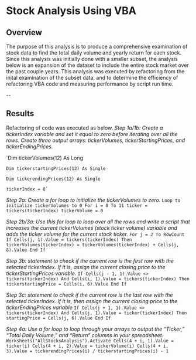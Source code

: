 # Stock Analysis Using VBA 
## Overview
The purpose of this analysis is to produce a comprehensive examination of stock data to find the total daily volume and yearly return for each stock. Since this analysis was initially done with a smaller subset, the analysis below is an expansion of the dataset to include the entire stock market over the past couple years. This analysis was executed by refactoring from the inital examination of the subset data, and to determine the efficiency of refactoring VBA code and measuring performance by script run time. 

--
## Results 
Refactoring of code was executed as below. 
*Step 1a/1b: Create a tickerIndex variable and set it equal to zero before iterating over all the rows.* 
*Create three output arrays: tickerVolumes, tickerStartingPrices, and tickerEndingPrices.*

`Dim tickerVolumes(12) As Long


    Dim tickerstartingPrices(12) As Single
    
    Dim tickerendingPrices(12) As Single 
    
    tickerIndex = 0`

*Step 2a: Create a for loop to initialize the tickerVolumes to zero.*
`Loop to initialize tickerVolumes to 0
    For i = 0 To 11
    ticker = tickers(tickerIndex)
    tickerVolume = 0`

*Step 2b/3a: Use this for loop to loop over all the rows and write a script that increases the current tickerVolumes (stock ticker volume) variable and adds the ticker volume for the current stock ticker.*
`For j = 2 To RowCount
     If Cells(j, 1).Value = tickers(tickerIndex) Then
               tickerVolumes(tickerIndex) = tickerVolumes(tickerIndex) + Cells(j, 8).Value
               End If`

*Step 3b: statement to check if the current row is the first row with the selected tickerIndex. If it is,  assign the current closing price to the tickerStartingPrices variable.*
 `If Cells(j - 1, 1).Value <> tickers(tickerIndex) And Cells(i, 1).Value = tickers(tickerIndex) Then
 tickerstartingPrice = Cells(i, 6).Value
               End If`
               
*Step 3c: statement to check if the current row is the last row with the selected tickerIndex. If it is, then assign the current closing price to the tickerEndingPrices variable*
`If Cells(j + 1, 1).Value <> tickers(tickerIndex) And Cells(j, 1).Value = ticker(tickerIndex) Then
startingPrice = Cells(j, 6).Value
 End If`
               
*Step 4a: Use a for loop to loop through your arrays to output the “Ticker,” “Total Daily Volume,” and “Return” columns in your spreadsheet.*
  `Worksheets("AllStocksAnalysis").Activate
       Cells(4 + i, 1).Value = ticker(i)
       Cells(4 + i, 2).Value = tickerVolume(i)
       Cells(4 + i, 3).Value = tickerendingPrices(i) / tickerstartingPrices(i) - 1`

               
